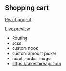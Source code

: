 ## Shopping cart
[React project](https://www.theodinproject.com/lessons/node-path-javascript-shopping-cart)    

[Live preview]()

- Routing
- scss
- custom hook
- custom amount picker
- react-modal-image
- https://fakestoreapi.com